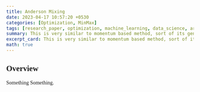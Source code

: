 ```yaml
---
title: Anderson Mixing 
date: 2023-04-17 10:57:20 +0530
categories: [Optimization, MinMax]
tags: [research_paper, optimization, machine_learning, data_science, artificial_intelligence]     # TAG names should always be lowercase
summary: This is very similar to momentum based method, sort of its generalisation 
excerpt_card: This is very similar to momentum based method, sort of its generalisation 
math: true
---
```


<div class="custom" markdown="1" style="font-family: CMS"> 

<style>
    h1, h2 {
        font-family: CMS;
    }
</style>

## Overview

Something Something.
